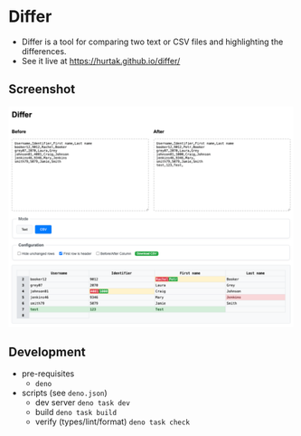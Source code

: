 # Differ

- Differ is a tool for comparing two text or CSV files and highlighting the differences.
- See it live at https://hurtak.github.io/differ/

## Screenshot

![Differ](./differ.png)

## Development

- pre-requisites
  - `deno`
- scripts (see `deno.json`)
  - dev server `deno task dev`
  - build `deno task build`
  - verify (types/lint/format) `deno task check`
